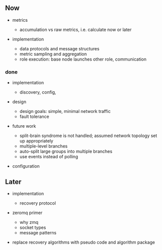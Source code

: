 
## Now

*   metrics
    +   accumulation vs raw metrics, i.e. calculate now or later

*   implementation
    +   data protocols and message structures
    +   metric sampling and aggregation
    +   role execution: base node launches other role, communication

### done

*   implementation
    +   discovery, config, 

*   design
    +   design goals: simple, minimal network traffic
    +   fault tolerance

*   future work
    +   split-brain syndrome is not handled; assumed network topology set up appropriately
    +   multiple-level branches
    +   auto-split large groups into multiple branches
    +   use events instead of polling

*   configuration

## Later

*   implementation
    +   recovery protocol

*   zeromq primer
    +   why zmq
    +   socket types
    +   message patterns

*   replace recovery algorithms with pseudo code and algorithm package
